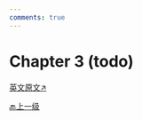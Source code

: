 ```yaml
---
comments: true
---
```


# Chapter 3 (todo)

[英文原文↗](https://cis.temple.edu/~pwang/GTI-book/GTI-CH3/GTI-3.html)

[🔙上一级](../index.md)
